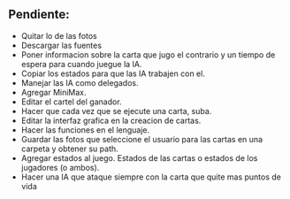 ## Pendiente:

- Quitar lo de las fotos
- Descargar las fuentes
- Poner informacion sobre la carta que jugo el contrario y un tiempo de espera para cuando juegue la IA.
- Copiar los estados para que las IA trabajen con el.
- Manejar las IA como delegados.
- Agregar MiniMax.
- Editar el cartel del ganador.
- Hacer que cada vez que se ejecute una carta, suba.
- Editar la interfaz grafica en la creacion de cartas.
- Hacer las funciones en el lenguaje.
- Guardar las fotos que seleccione el usuario para las cartas en una carpeta y obtener su path.
- Agregar estados al juego. Estados de las cartas o estados de los jugadores (o ambos).
- Hacer una IA que ataque siempre con la carta que quite mas puntos de vida
